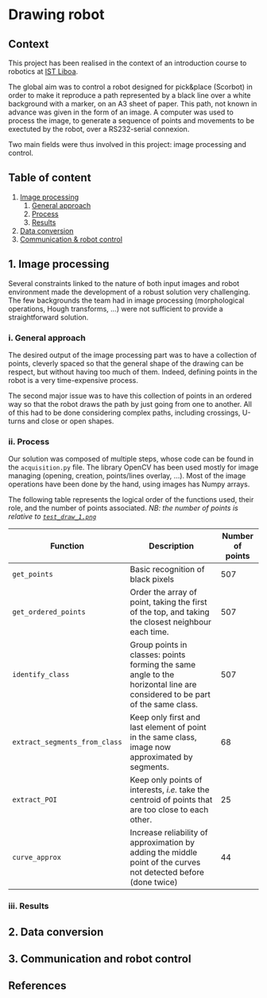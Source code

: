 # Drawing robot

## Context
This project has been realised in the context of an introduction course to robotics at [IST Liboa](https://tecnico.ulisboa.pt).

The global aim was to control a robot designed for pick&place (Scorbot) in order to make it reproduce a path 
represented by a black line over a white background with a marker, on an A3 sheet of paper. 
This path, not known in advance was given in the form of an image.
A computer was used to process the image, to generate a sequence of points and movements to be exectuted by the robot, 
over a RS232-serial connexion.

Two main fields were thus involved in this project: image processing and control.


## Table of content
1. [Image processing](#1-image-processing)
   1. [General approach](#i-general-approach)
   2. [Process](#ii-process)
   3. [Results](#iii-results)
2. [Data conversion](#2-data-conversion)
3. [Communication & robot control](#3-communication-and-robot-control)

## 1. Image processing
Several constraints linked to the nature of both input images and robot environment made the development of a robust 
solution very challenging.
The few backgrounds the team had in image processing (morphological operations, Hough transforms, ...) were not 
sufficient to provide a straightforward solution.

### i. General approach
The desired output of the image processing part was to have a collection of points, cleverly spaced so that the 
general shape of the drawing can be respect, but without having too much of them. Indeed, defining points in the robot 
is a very time-expensive process.

The second major issue was to have this collection of points in an ordered way so that the robot draws the path by just 
going from one to another. All of this had to be done considering complex paths, including crossings, U-turns and 
close or open shapes.

### ii. Process
Our solution was composed of multiple steps, whose code can be found in the `acquisition.py` file.
The library OpenCV has been used mostly for image managing (opening, creation, points/lines overlay, ...).
Most of the image operations have been done by the hand, using images has Numpy arrays.

The following table represents the logical order of the functions used, their role, and the number of points associated.
*NB: the number of points is relative to [`test_draw_1.png`](/input-images/test_draw_1.png)*

| Function                      | Description                                                                                                                | Number of points |
|-------------------------------|----------------------------------------------------------------------------------------------------------------------------|------------------|
| `get_points`                  | Basic recognition of black pixels                                                                                          | 507              |
| `get_ordered_points`          | Order the array of point, taking the first of the top, and taking the closest neighbour each time.                         | 507              |
| `identify_class`              | Group points in classes: points forming the same angle to the horizontal line are considered to be part of the same class. | 507              |
| `extract_segments_from_class` | Keep only first and last element of point in the same class, image now approximated by segments.                           | 68               |
| `extract_POI`                 | Keep only points of interests, *i.e.* take the centroid of points that are too close to each other.                        | 25               |
| `curve_approx`                | Increase reliability of approximation by adding the middle point of the curves not detected before (done twice)            | 44               |

### iii. Results

## 2. Data conversion
## 3. Communication and robot control


## References

